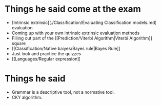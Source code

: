 # Things he said come at the exam
- [Intrinsic extrinsic](./Classification/Evaluating Classification models.md) evaluation 
- Coming up with your own intrinsic extrinsic evaluation methods 
- Filling out part of the [[Prediction/Viterbi Algorithm|Viterbi Algorithm]] square
- [[Classification/Native baiyes/Bayes rule|Bayes Rule]]
- Just look and practice the quizzes
- [[Languages/Regular expression]]


# Things he said
- Grammar is a descriptive tool, not a normative tool.
- CKY algorithm.